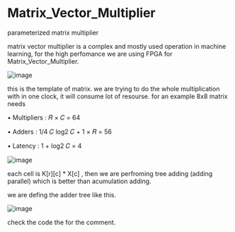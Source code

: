 # Matrix_Vector_Multiplier
parameterized matrix multiplier 

matrix vector multiplier is a complex and mostly used operation in machine learning, for the high perfomance we are using FPGA for Matrix_Vector_Multiplier.

![image](https://github.com/CroosJJSE/Matrix_Vector_Multiplier/assets/141708783/4253d7f2-5bb9-4d49-aed2-4018918a8452)

this is the template of matrix.
we are trying to do the whole multiplication with in one clock,
it will consume lot of resourse.
for an example 8x8 matrix needs

• Multipliers : 𝑅 × 𝐶 = 64

• Adders : 1/4 𝐶 log2 𝐶 + 1 × 𝑅 = 56

• Latency : 1 + log2 𝐶 = 4


![image](https://github.com/CroosJJSE/Matrix_Vector_Multiplier/assets/141708783/9f2d6999-fd04-45ca-94cc-97e0c15972bc)

each cell is K[r][c] * X[c] , then we are perfroming tree adding (adding parallel) which is better than acumulation adding.

we are defing the adder tree like this.

![image](https://github.com/CroosJJSE/Matrix_Vector_Multiplier/assets/141708783/3e97e7cd-99ed-4dde-8cf7-db55c2dde6a5)


check the code the for the comment.
